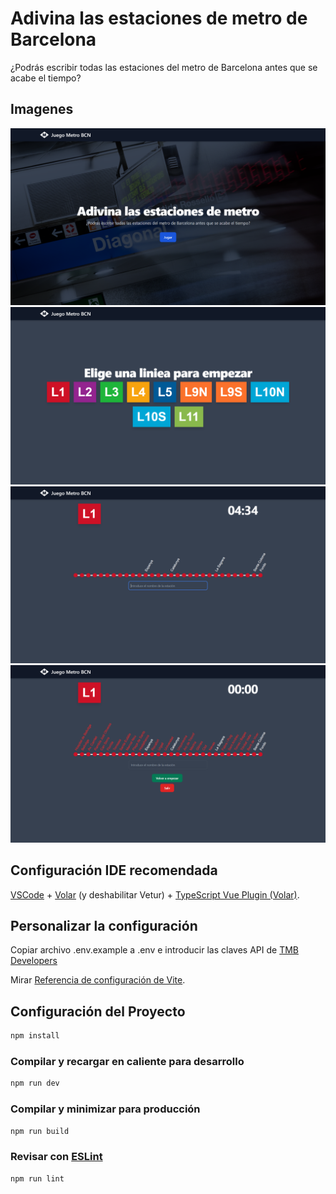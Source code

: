 # Adivina las estaciones de metro de Barcelona

¿Podrás escribir todas las estaciones del metro de Barcelona antes que se acabe el tiempo?

## Imagenes
![Inicio](https://github.com/XxWalfenxX/metro-bcn-game/blob/main/readme/Inicio.png?raw=true)
![Elegir Linea](https://github.com/XxWalfenxX/metro-bcn-game/blob/main/readme/ElegirLinea.png?raw=true)
![Gameplay1](https://github.com/XxWalfenxX/metro-bcn-game/blob/main/readme/L1-1.png?raw=true)
![Gameplay2](https://github.com/XxWalfenxX/metro-bcn-game/blob/main/readme/L1-2.png?raw=true)

## Configuración IDE recomendada

[VSCode](https://code.visualstudio.com/) + [Volar](https://marketplace.visualstudio.com/items?itemName=Vue.volar) (y deshabilitar Vetur) + [TypeScript Vue Plugin (Volar)](https://marketplace.visualstudio.com/items?itemName=Vue.vscode-typescript-vue-plugin).

## Personalizar la configuración

Copiar archivo .env.example a .env e introducir las claves API de [TMB Developers](https://developer.tmb.cat/)

Mirar [Referencia de configuración de Vite](https://vitejs.dev/config/).

## Configuración del Proyecto

```sh
npm install
```

### Compilar y recargar en caliente para desarrollo

```sh
npm run dev
```

### Compilar y minimizar para producción

```sh
npm run build
```

### Revisar con [ESLint](https://eslint.org/)

```sh
npm run lint
```
